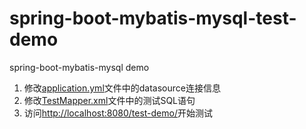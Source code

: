 # spring-boot-mybatis-mysql-test-demo
spring-boot-mybatis-mysql demo

1. 修改[application.yml](https://github.com/YuLaiZ/spring-boot-mybatis-mysql-test-demo/tree/master/src/main/resources/application.yml)文件中的datasource连接信息
2. 修改[TestMapper.xml](https://github.com/YuLaiZ/spring-boot-mybatis-mysql-test-demo/tree/master/src/main/resources/mapper/TestMapper.xml)文件中的测试SQL语句
3. 访问[http://localhost:8080/test-demo/](http://localhost:8080/test-demo/)开始测试
